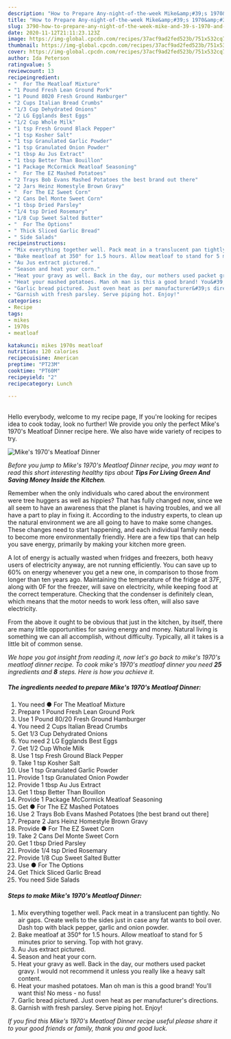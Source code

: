 ```yaml
---
description: "How to Prepare Any-night-of-the-week Mike&amp;#39;s 1970&amp;#39;s Meatloaf Dinner"
title: "How to Prepare Any-night-of-the-week Mike&amp;#39;s 1970&amp;#39;s Meatloaf Dinner"
slug: 3790-how-to-prepare-any-night-of-the-week-mike-and-39-s-1970-and-39-s-meatloaf-dinner
date: 2020-11-12T21:11:23.123Z
image: https://img-global.cpcdn.com/recipes/37acf9ad2fed523b/751x532cq70/mikes-1970s-meatloaf-dinner-recipe-main-photo.jpg
thumbnail: https://img-global.cpcdn.com/recipes/37acf9ad2fed523b/751x532cq70/mikes-1970s-meatloaf-dinner-recipe-main-photo.jpg
cover: https://img-global.cpcdn.com/recipes/37acf9ad2fed523b/751x532cq70/mikes-1970s-meatloaf-dinner-recipe-main-photo.jpg
author: Ida Peterson
ratingvalue: 5
reviewcount: 13
recipeingredient:
- "  For The Meatloaf Mixture"
- "1 Pound Fresh Lean Ground Pork"
- "1 Pound 8020 Fresh Ground Hamburger"
- "2 Cups Italian Bread Crumbs"
- "1/3 Cup Dehydrated Onions"
- "2 LG Egglands Best Eggs"
- "1/2 Cup Whole Milk"
- "1 tsp Fresh Ground Black Pepper"
- "1 tsp Kosher Salt"
- "1 tsp Granulated Garlic Powder"
- "1 tsp Granulated Onion Powder"
- "1 tbsp Au Jus Extract"
- "1 tbsp Better Than Bouillon"
- "1 Package McCormick Meatloaf Seasoning"
- "  For The EZ Mashed Potatoes"
- "2 Trays Bob Evans Mashed Potatoes the best brand out there"
- "2 Jars Heinz Homestyle Brown Gravy"
- "  For The EZ Sweet Corn"
- "2 Cans Del Monte Sweet Corn"
- "1 tbsp Dried Parsley"
- "1/4 tsp Dried Rosemary"
- "1/8 Cup Sweet Salted Butter"
- "  For The Options"
- " Thick Sliced Garlic Bread"
- " Side Salads"
recipeinstructions:
- "Mix everything together well. Pack meat in a translucent pan tightly. No air gaps. Create wells to the sides just in case any fat wants to boil over. Dash top with black pepper, garlic and onion powder."
- "Bake meatloaf at 350° for 1.5 hours. Allow meatloaf to stand for 5 minutes prior to serving. Top with hot gravy."
- "Au Jus extract pictured."
- "Season and heat your corn."
- "Heat your gravy as well. Back in the day, our mothers used packet gravy. I would not recommend it unless you really like a heavy salt content."
- "Heat your mashed potatoes. Man oh man is this a good brand! You&#39;ll want this! No mess - no fuss!"
- "Garlic bread pictured. Just oven heat as per manufacturer&#39;s directions."
- "Garnish with fresh parsley. Serve piping hot. Enjoy!"
categories:
- Recipe
tags:
- mikes
- 1970s
- meatloaf

katakunci: mikes 1970s meatloaf 
nutrition: 120 calories
recipecuisine: American
preptime: "PT23M"
cooktime: "PT60M"
recipeyield: "2"
recipecategory: Lunch

---
```

<br>
Hello everybody, welcome to my recipe page, If you're looking for recipes idea to cook today, look no further! We provide you only the perfect Mike&#39;s 1970&#39;s Meatloaf Dinner recipe here. We also have wide variety of recipes to try.
<br>


![Mike&#39;s 1970&#39;s Meatloaf Dinner](https://img-global.cpcdn.com/recipes/37acf9ad2fed523b/751x532cq70/mikes-1970s-meatloaf-dinner-recipe-main-photo.jpg)

<i>Before you jump to Mike&#39;s 1970&#39;s Meatloaf Dinner recipe, you may want to read this short interesting healthy tips about 
<strong>Tips For Living Green And Saving Money Inside the Kitchen</strong>.</i>
</br>

Remember when the only individuals who cared about the environment were tree huggers as well as hippies? That has fully changed now, since we all seem to have an awareness that the planet is having troubles, and we all have a part to play in fixing it. According to the industry experts, to clean up the natural environment we are all going to have to make some changes. These changes need to start happening, and each individual family needs to become more environmentally friendly. Here are a few tips that can help you save energy, primarily by making your kitchen more green.

A lot of energy is actually wasted when fridges and freezers, both heavy users of electricity anyway, are not running efficiently. You can save up to 60% on energy whenever you get a new one, in comparison to those from longer than ten years ago. Maintaining the temperature of the fridge at 37F, along with 0F for the freezer, will save on electricity, while keeping food at the correct temperature. Checking that the condenser is definitely clean, which means that the motor needs to work less often, will also save electricity.

From the above it ought to be obvious that just in the kitchen, by itself, there are many little opportunities for saving energy and money. Natural living is something we can all accomplish, without difficulty. Typically, all it takes is a little bit of common sense.


<i>We hope you got insight from reading it, now let's go back to mike&#39;s 1970&#39;s meatloaf dinner recipe. To cook mike&#39;s 1970&#39;s meatloaf dinner you need <strong>25</strong> ingredients and <strong>8</strong> steps. Here is how you achieve it.
</i>

##### The ingredients needed to prepare Mike&#39;s 1970&#39;s Meatloaf Dinner:

1. You need  ● For The Meatloaf Mixture
1. Prepare 1 Pound Fresh Lean Ground Pork
1. Use 1 Pound 80/20 Fresh Ground Hamburger
1. You need 2 Cups Italian Bread Crumbs
1. Get 1/3 Cup Dehydrated Onions
1. You need 2 LG Egglands Best Eggs
1. Get 1/2 Cup Whole Milk
1. Use 1 tsp Fresh Ground Black Pepper
1. Take 1 tsp Kosher Salt
1. Use 1 tsp Granulated Garlic Powder
1. Provide 1 tsp Granulated Onion Powder
1. Provide 1 tbsp Au Jus Extract
1. Get 1 tbsp Better Than Bouillon
1. Provide 1 Package McCormick Meatloaf Seasoning
1. Get  ● For The EZ Mashed Potatoes
1. Use 2 Trays Bob Evans Mashed Potatoes [the best brand out there]
1. Prepare 2 Jars Heinz Homestyle Brown Gravy
1. Provide  ● For The EZ Sweet Corn
1. Take 2 Cans Del Monte Sweet Corn
1. Get 1 tbsp Dried Parsley
1. Provide 1/4 tsp Dried Rosemary
1. Provide 1/8 Cup Sweet Salted Butter
1. Use  ● For The Options
1. Get  Thick Sliced Garlic Bread
1. You need  Side Salads


##### Steps to make Mike&#39;s 1970&#39;s Meatloaf Dinner:

1. Mix everything together well. Pack meat in a translucent pan tightly. No air gaps. Create wells to the sides just in case any fat wants to boil over. Dash top with black pepper, garlic and onion powder.
1. Bake meatloaf at 350° for 1.5 hours. Allow meatloaf to stand for 5 minutes prior to serving. Top with hot gravy.
1. Au Jus extract pictured.
1. Season and heat your corn.
1. Heat your gravy as well. Back in the day, our mothers used packet gravy. I would not recommend it unless you really like a heavy salt content.
1. Heat your mashed potatoes. Man oh man is this a good brand! You&#39;ll want this! No mess - no fuss!
1. Garlic bread pictured. Just oven heat as per manufacturer&#39;s directions.
1. Garnish with fresh parsley. Serve piping hot. Enjoy!


<i>If you find this Mike&#39;s 1970&#39;s Meatloaf Dinner recipe useful please share it to your good friends or family, thank you and good luck.</i>

